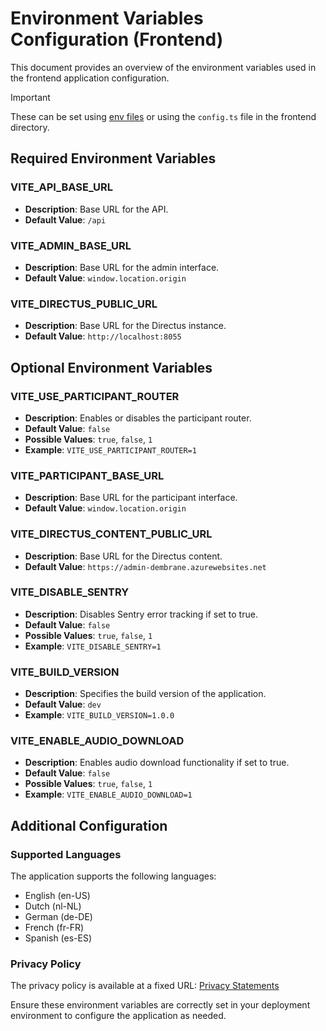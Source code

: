 # Environment Variables Configuration (Frontend)

This document provides an overview of the environment variables used in the frontend application configuration.

> [!IMPORTANT]
> These can be set using [env files](https://vitejs.dev/guide/env-and-mode#env-files) or using the `config.ts` file in the frontend directory.

## Required Environment Variables

### VITE_API_BASE_URL

- **Description**: Base URL for the API.
- **Default Value**: `/api`

### VITE_ADMIN_BASE_URL

- **Description**: Base URL for the admin interface.
- **Default Value**: `window.location.origin`

### VITE_DIRECTUS_PUBLIC_URL

- **Description**: Base URL for the Directus instance.
- **Default Value**: `http://localhost:8055`

## Optional Environment Variables

### VITE_USE_PARTICIPANT_ROUTER

- **Description**: Enables or disables the participant router.
- **Default Value**: `false`
- **Possible Values**: `true`, `false`, `1`
- **Example**: `VITE_USE_PARTICIPANT_ROUTER=1`

### VITE_PARTICIPANT_BASE_URL

- **Description**: Base URL for the participant interface.
- **Default Value**: `window.location.origin`

### VITE_DIRECTUS_CONTENT_PUBLIC_URL

- **Description**: Base URL for the Directus content.
- **Default Value**: `https://admin-dembrane.azurewebsites.net`

### VITE_DISABLE_SENTRY

- **Description**: Disables Sentry error tracking if set to true.
- **Default Value**: `false`
- **Possible Values**: `true`, `false`, `1`
- **Example**: `VITE_DISABLE_SENTRY=1`

### VITE_BUILD_VERSION

- **Description**: Specifies the build version of the application.
- **Default Value**: `dev`
- **Example**: `VITE_BUILD_VERSION=1.0.0`

### VITE_ENABLE_AUDIO_DOWNLOAD

- **Description**: Enables audio download functionality if set to true.
- **Default Value**: `false`
- **Possible Values**: `true`, `false`, `1`
- **Example**: `VITE_ENABLE_AUDIO_DOWNLOAD=1`

## Additional Configuration

### Supported Languages

The application supports the following languages:
- English (en-US)
- Dutch (nl-NL)
- German (de-DE)
- French (fr-FR)
- Spanish (es-ES)

### Privacy Policy

The privacy policy is available at a fixed URL: [Privacy Statements](https://dembrane.notion.site/Privacy-statements-all-languages-fa97a183f9d841f7a1089079e77ffb52)

Ensure these environment variables are correctly set in your deployment environment to configure the application as needed.
